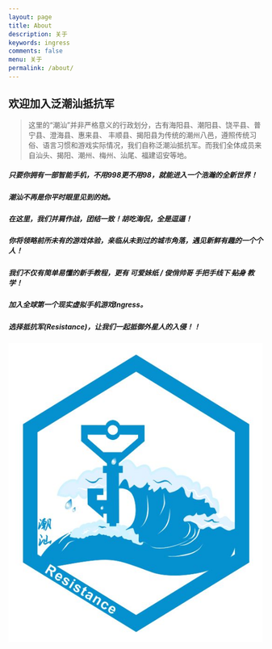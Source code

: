 ```yaml
---
layout: page
title: About
description: 关于
keywords: ingress
comments: false
menu: 关于
permalink: /about/
---
```

## 欢迎加入泛潮汕抵抗军

> 这里的“潮汕”并非严格意义的行政划分，古有海阳县、潮阳县、饶平县、普宁县、澄海县、惠来县、 丰顺县、揭阳县为传统的潮州八邑，遵照传统习俗、语言习惯和游戏实际情况，我们自称泛潮汕抵抗军。而我们全体成员来自汕头、揭阳、潮州、梅州、汕尾、福建诏安等地。

##### 只要你拥有一部智能手机，不用998更不用98，就能进入一个浩瀚的全新世界！

##### 潮汕不再是你平时眼里见到的她。

##### 在这里，我们并肩作战，团结一致！胡吃海侃，全是逗逼！

##### 你将领略前所未有的游戏体验，亲临从未到过的城市角落，遇见新鲜有趣的一个个人！

##### 我们不仅有简单易懂的新手教程，更有 *可爱妹纸* / *俊俏帅哥* 手把手线下 ~~贴身~~ 教学！

##### 加入全球第一个现实虚拟手机游戏Ingress。

##### 选择抵抗军(Resistance)，让我们一起抵御外星人的入侵！！

![logo](/assets/logo.jpg)
